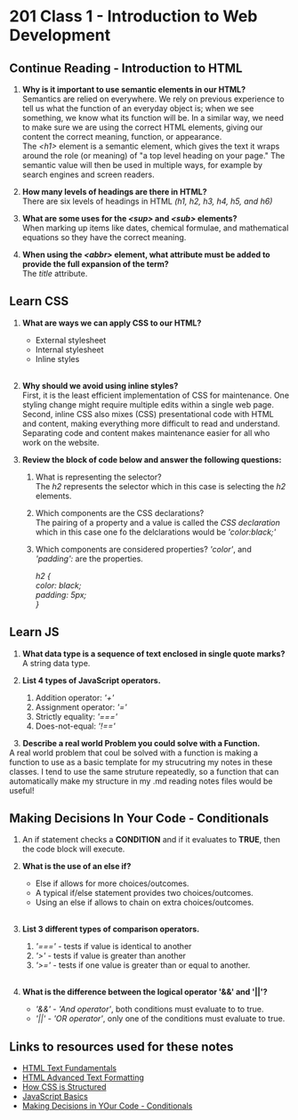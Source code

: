 # 201 Class 1 - Introduction to Web Development

## Continue Reading - Introduction to HTML

1. **Why is it important to use semantic elements in our HTML?**  
Semantics are relied on everywhere. We rely on previous experience to tell us what the function of an everyday object is; when we see something, we know what its function will be. In a similar way, we need to make sure we are using the correct HTML elements, giving our content the correct meaning, function, or appearance.  
The *\<h1>* element is a semantic element, which gives the text it wraps around the role (or meaning) of "a top level heading on your page." The semantic value will then be used in multiple ways, for example by search engines and screen readers.

2. **How many levels of headings are there in HTML?**  
There are six levels of headings in HTML *(h1, h2, h3, h4, h5, and h6)*  

3. **What are some uses for the *\<sup>* and *\<sub>* elements?**  
When marking up items like dates, chemical formulae, and mathematical equations so they have the correct meaning.  

4. **When using the *\<abbr>* element, what attribute must be added to provide the full expansion of the term?**  
The *title* attribute.

## Learn CSS

1. **What are ways we can apply CSS to our HTML?**
    * External stylesheet
    * Internal stylesheet
    * Inline styles  
    &nbsp;
2. **Why should we avoid using inline styles?**  
First, it is the least efficient implementation of CSS for maintenance. One styling change might require multiple edits within a single web page. Second, inline CSS also mixes (CSS) presentational code with HTML and content, making everything more difficult to read and understand. Separating code and content makes maintenance easier for all who work on the website.  

3. **Review the block of code below and answer the following questions:**
    1. What is representing the selector?  
    The *h2* represents the selector which in this case is selecting the *h2* elements.  

    2. Which components are the CSS declarations?  
    The pairing of a property and a value is called the *CSS declaration* which in this case one fo the delclarations would be *'color:black;'*  

    3. Which components are considered properties?
    *'color'*, and *'padding':* are the properties.  

          *h2 {  
          color: black;  
          padding: 5px;  
          }*  

## Learn JS

1. **What data type is a sequence of text enclosed in single quote marks?**  
A string data type.  

2. **List 4 types of JavaScript operators.**  
    1. Addition operator: *'+'*
    2. Assignment operator: *'='*
    3. Strictly equality: *'==='*
    4. Does-not-equal: *'!=='*  

&nbsp;
3. **Describe a real world Problem you could solve with a Function.**  
A real world problem that coul be solved with a function is making a function to use as a basic template for my strucutring my notes in these classes.  I tend to use the same struture repeatedly, so a function that can automatically make my structure in my .md reading notes files would be useful!

## Making Decisions In Your Code - Conditionals

1. An if statement checks a **CONDITION** and if it evaluates to **TRUE**, then the code block will execute.  

2. **What is the use of an else if?**  
    * Else if allows for more choices/outcomes.  
    * A typical if/else statement provides two choices/outcomes.  
    * Using an else if allows to chain on extra choices/outcomes.  
&nbsp;
3. **List 3 different types of comparison operators.**  
    1. *'==='* - tests if value is identical to another
    2. *'>'* - tests if value is greater than another
    3. *'>='* - tests if one value is greater than or equal to another.  
&nbsp;
4. **What is the difference between the logical operator '&&' and '\||'?**  
    * *'&&'* - *'And operator'*, both conditions must evaluate to to true.  
    * *'\||'* - *'OR operator'*, only one of the conditions must evaluate to true.

## Links to resources used for these notes

* [HTML Text Fundamentals](https://developer.mozilla.org/en-US/docs/Learn/HTML/Introduction_to_HTML/HTML_text_fundamentals)
* [HTML Advanced Text Formatting](https://developer.mozilla.org/en-US/docs/Learn/HTML/Introduction_to_HTML/Advanced_text_formatting)
* [How CSS is Structured](https://developer.mozilla.org/en-US/docs/Learn/CSS/First_steps/How_CSS_is_structured)
* [JavaScript Basics](https://developer.mozilla.org/en-US/docs/Learn/Getting_started_with_the_web/JavaScript_basics)
* [Making Decisions in YOur Code - Conditionals](https://developer.mozilla.org/en-US/docs/Learn/JavaScript/Building_blocks/conditionals)
